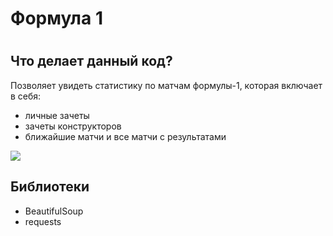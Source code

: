 <h1>Формула 1<h1>

<h2> Что делает данный код? </h2> 

Позволяет увидеть статистику по матчам формулы-1, которая включает в себя:
+ личные зачеты
+ зачеты конструкторов
+ ближайшие матчи и все матчи с результатами
<img src = "https://sun9-41.userapi.com/6RgU7dKpdAgth6p3mfSACGnMbmltVajQgvLvKQ/vHZdzDYjCEM.jpg">
<h2> Библиотеки </h2>

+ BeautifulSoup
+ requests
